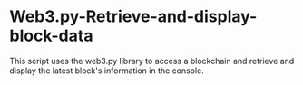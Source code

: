 # Web3.py-Retrieve-and-display-block-data
This script uses the web3.py library to access a blockchain and retrieve and display the latest block's information in the console.
